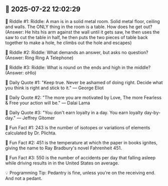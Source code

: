 ## 📅 2025-07-22 12:02:29

🧩 Riddle #1:
Riddle: A man is in a solid metal room. Solid metal floor, ceiling and walls. The ONLY thing in the room is a table. How does he get out?
(Answer: He hits his arm against the wall until it gets saw, he then uses the saw to cut the table in half, he then puts the two pieces of table back together to make a hole, he climbs out the hole and escapes)

🧩 Riddle #2:
Riddle: What demands an answer, but asks no question?
(Answer: Ring Ring A Telephone)

🧩 Riddle #3:
Riddle: What is round on the ends and high in the middle?
(Answer: oHIo)

💬 Daily Quote #1:
"Keep true. Never be ashamed of doing right. Decide what you think is right and stick to it." — George Eliot

💬 Daily Quote #2:
"The more you are motivated by Love, The more Fearless & Free your action will be." — Dalai Lama

💬 Daily Quote #3:
"You don't earn loyalty in a day. You earn loyalty day-by-day." — Jeffrey Gitomer

🧐 Fun Fact #1:
243 is the number of isotopes or variations of elements calculated by Dr. Plichta.

🧐 Fun Fact #2:
451 is the temperature at which the paper in books ignites, giving the name to Ray Bradbury's novel Fahrenheit 451.

🧐 Fun Fact #3:
550 is the number of accidents per day that falling asleep while driving results in in the United States on average.

💡 Programming Tip:
Pedantry is fine, unless you're on the receiving end. And not a pedant.



